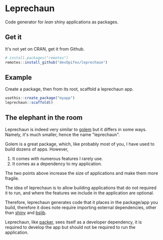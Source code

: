 # Leprechaun

Code generator for _lean_ shiny applications as packages.

## Get it

It's not yet on CRAN, get it from Github.

```r
# install.packages("remotes")
remotes::install_github("devOpifex/leprechaun")
```

## Example

Create a package, then from its root, scaffold a leprechaun
app.

```r
usethis::create_package("myapp")
leprechaun::scaffold()
```

## The elephant in the room

Leprechaun is indeed very similar to 
[golem](https://golemverse.org/) but it differs in some ways.
Namely, it's much smaller, hence the name "leprechaun".

Golem is a great package, which, like probably most of you,
I have used to build dozens of apps. However,

1. It comes with numerous features I rarely use.
2. It comes as a dependency to my application.

The two points above increase the size of applications and 
make them more fragile.

The idea of leprechaun is to allow building applications that
do not required it to run, and where the features we include in
the application are optional.

Therefore, leprechaun generates code that it places 
in the package/app
you build, therefore it does note require importing 
external dependencies, other than 
[shiny](https://shiny.rstudio.com) and 
[bslib](https://rstudio.github.io/bslib/).

Leprechaun, like [packer](https://packer.john-coene.com/),
sees itself as a developer dependency, it is required to
develop the app but should not be required to run the 
application. 
